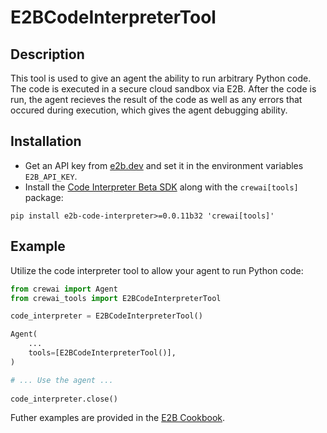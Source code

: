 # E2BCodeInterpreterTool

## Description
This tool is used to give an agent the ability to run arbitrary Python code. The code is executed in a secure cloud sandbox via E2B. After the code is run, the agent recieves the result of the code as well as any errors that occured during execution, which gives the agent debugging ability.

## Installation

- Get an API key from [e2b.dev](https://e2b.dev) and set it in the environment variables `E2B_API_KEY`.
- Install the [Code Interpreter Beta SDK](https://e2b.dev/docs/guide/beta-migration) along with the `crewai[tools]` package:

```
pip install e2b-code-interpreter>=0.0.11b32 'crewai[tools]'
```

## Example

Utilize the code interpreter tool to allow your agent to run Python code:

```python
from crewai import Agent
from crewai_tools import E2BCodeInterpreterTool

code_interpreter = E2BCodeInterpreterTool()

Agent(
    ...
    tools=[E2BCodeInterpreterTool()],
)

# ... Use the agent ...
    
code_interpreter.close()
```

Futher examples are provided in the [E2B Cookbook](https://github.com/e2b-dev/e2b-cookbook).
